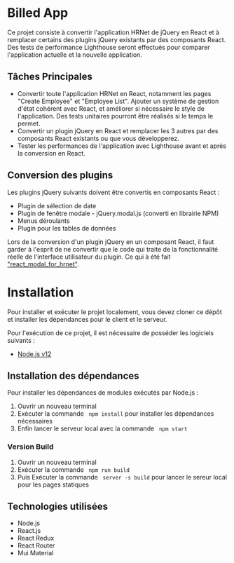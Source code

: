 # Billed App
Ce projet consiste à convertir l'application HRNet de jQuery en React et à remplacer certains des plugins jQuery existants par des composants React. Des tests de performance Lighthouse seront effectués pour comparer l'application actuelle et la nouvelle application.

## Tâches Principales
- Convertir toute l'application HRNet en React, notamment les pages "Create Employee" et "Employee List". Ajouter un système de gestion d'état cohérent avec React, et améliorer si nécessaire le style de l'application. Des tests unitaires pourront être réalisés si le temps le permet.
- Convertir un plugin jQuery en React et remplacer les 3 autres par des composants React existants ou que vous développerez.
- Tester les performances de l'application avec Lighthouse avant et après la conversion en React.

## Conversion des plugins
Les plugins jQuery suivants doivent être convertis en composants React :

- Plugin de sélection de date
- Plugin de fenêtre modale - jQuery.modal.js (converti en librairie NPM)
- Menus déroulants
- Plugin pour les tables de données

Lors de la conversion d'un plugin jQuery en un composant React, il faut garder à l'esprit de ne convertir que le code qui traite de la fonctionnalité réelle de l'interface utilisateur du plugin.
Ce qui à été fait ["react_modal_for_hrnet"](https://www.npmjs.com/package/react_modal_for_hrnet).

# Installation
Pour installer et exécuter le projet localement, vous devez cloner ce dépôt et installer les dépendances pour le client et le serveur.

Pour l'exécution de ce projet, il est nécessaire de posséder les logiciels suivants :
- [Node.js v12](https://nodejs.org/en/)

## Installation des dépendances

Pour installer les dépendances de modules exécutés par Node.js :

1. Ouvrir un nouveau terminal
2. Exécuter la commande ``` npm install``` pour installer les dépendances nécessaires
3. Enfin lancer le serveur local avec la commande ``` npm start```

### Version Build

1. Ouvrir un nouveau terminal
2. Exécuter la commande ``` npm run build```
3. Puis Exécuter la commande ``` server -s build``` pour lancer le sereur local pour les pages statiques


## Technologies utilisées
- Node.js
- React.js
- React Redux
- React Router
- Mui Material
